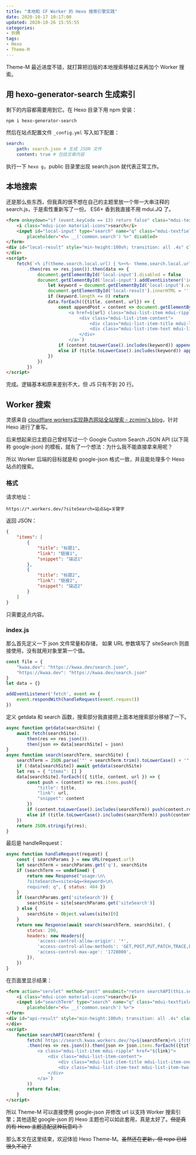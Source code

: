 ```yaml
---
title: "本地和 CF Worker 的 Hexo 搜索引擎实践"
date: 2020-10-17 10:17:00
updated: 2020-10-26 15:55:55
categories:
- 折腾
tags:
- Hexo
- Theme-M
---
```


Theme-M 最近进度不错，就打算把旧版的本地搜索移植过来再加个 Worker 搜索。

## 用 hexo-generator-search 生成索引

剩下的内容都需要用到它。在 Hexo 目录下用 npm 安装：

```bash
npm i hexo-generator-search
```

然后在站点配置文件 ```_config.yml``` 写入如下配置：

```yaml
search:
    path: search.json # 生成 JSON 文件
    content: true # 包括文章内容
```

执行一下 ```hexo g```，public 目录里出现 search.json 就代表正常工作。

## 本地搜索

还是那么些东西，但我真的很不想在自己的主题里放一个带一大串注释的 search.js，于是索性重新写了一份。
ES6+ 香到我直接不用 mdui.JQ 了。

```html
<form onkeydown="if (event.keyCode == 13) return false" class="mdui-textfield mdui-m-b-2">
    <i class="mdui-icon material-icons">search</i>
    <input id="local-input" type="search" name="q" class="mdui-textfield-input"
        placeholder="<%= __('common.search') %>" disabled>
</form>
<div id="local-result" style="min-height:100vh; transition: all .4s" class="mdui-list">
</div>
<script>
    fetch(`<% if(theme.search.local.url) { %><%- theme.search.local.url %><% } else { %><%- url_for('search.json') %><% } %>`)
        .then(res => res.json()).then(data => {
            document.getElementById('local-input').disabled = false
            document.getElementById('local-input').addEventListener('input', () => {
                let keyword = document.getElementById('local-input').value.trim().toLowerCase()
                document.getElementById('local-result').innerHTML = ''
                if (keyword.length <= 0) return
                data.forEach(({title, content, url}) => {
                    const appendPost = content => document.getElementById('local-result').insertAdjacentHTML('beforeend', `
                        <a href=${url} class="mdui-list-item mdui-ripple">
                            <div class="mdui-list-item-content">
                                <div class="mdui-list-item-title mdui-list-item-one-line">${title}</div>
                                <div class="mdui-list-item-text mdui-list-item-two-line">${content}</div>
                            </div>
                        </a>`)
                    if (content.toLowerCase().includes(keyword)) appendPost(content.substring((content.toLowerCase().indexOf(keyword) - 9), (content.toLowerCase().indexOf(keyword) + 130)))
                    else if (title.toLowerCase().includes(keyword)) appendPost(content.substring(0, 139))
                })
            })
        })
</script>
```

完成。逻辑基本和原来差别不大，但 JS 只有不到 20 行。

## Worker 搜索

灵感来自 [cloudflare workers实现静态网站全站搜索 - zcmimi's blog](https://blog.zcmimi.top/posts/cloudflare%20workers%E5%AE%9E%E7%8E%B0%E9%9D%99%E6%80%81%E7%BD%91%E7%AB%99%E5%85%A8%E7%AB%99%E6%90%9C%E7%B4%A2)，针对 Hexo 进行了重写。

后来想起来旧主题自己曾经写过一个 Google Custom Search JSON API (以下简称 google-json) 的模板，就有了一个想法：为什么我不能直接拿来用呢？

所以 Worker 后端的目标就是和 google-json 格式一致，并且能处理多个 Hexo 站点的搜索。

### 格式

请求地址：

```plain
https://*.workers.dev/?siteSearch=站点&q=关键字
```

返回 JSON：

```json
{
    "items": [
        {
            "title": "标题1",
            "link": "链接1",
            "snippet": "描述1"
        },
        {
            "title": "标题2",
            "link": "链接2",
            "snippet": "描述2"
        }
    ]
}
```

只需要这点内容。

### index.js

那么首先定义一下 json 文件常量和存储，
如果 URL 参数填写了 siteSearch 则直接使用，没有就用对象里第一个值。

```javascript
const file = {
    "kwaa.dev": "https://kwaa.dev/search.json",
    "https://kwaa.dev": "https://kwaa.dev/search.json"
}
let data = {}

addEventListener('fetch', event => {
    event.respondWith(handleRequest(event.request))
})
```

定义 getdata 和 search 函数，搜索部分我直接把上面本地搜索部分移植了一下。

```javascript
async function getdata(searchSite) {
    await fetch(searchSite).
        then(res => res.json()).
        then(json => data[searchSite] = json)
}
async function search(searchTerm, searchSite) {
    searchTerm = JSON.parse('"' + searchTerm.trim().toLowerCase() + '"')
    if (!data[searchSite]) await getdata(searchSite)
    let res = { "items": [] }
    data[searchSite].forEach(({ title, content, url }) => {
        const push = (content) => res.items.push({
            "title": title,
            "link": url,
            "snippet": content
        })
        if (content.toLowerCase().includes(searchTerm)) push(content.replace(/<[^>]+>/g, "").substring((content.toLowerCase().indexOf(searchTerm) -9), (content.toLowerCase().indexOf(searchTerm) + 130)))
        else if (title.toLowerCase().includes(searchTerm)) push(content.replace(/<[^>]+>/g, "").substring(0, 139));
    })
    return JSON.stringify(res);
}
```

最后是 handleRequest：

```javascript
async function handleRequest(request) {
    const { searchParams } = new URL(request.url)
    let searchTerm = searchParams.get('q'), searchSite
    if (searchTerm == undefined) {
        return new Response("usage:\n\
        ?siteSearch=<site>&q=<keyword>\n\
        required: q", { status: 404 })
    }
    if (searchParams.get('siteSearch')) {
        searchSite = site[searchParams.get('siteSearch')]
    } else {
        searchSite = Object.values(site)[0]
    }
    return new Response(await search(searchTerm, searchSite), {
        status: 200,
        headers: new Headers({
            'access-control-allow-origin': '*',
            'access-control-allow-methods': 'GET,POST,PUT,PATCH,TRACE,DELETE,HEAD,OPTIONS',
            'access-control-max-age': '1728000',
        }),
    })
}
```

在页面里显示结果：

```html
<form action="servlet" method="post" onsubmit="return searchAPI(this.searchTerm.value);" class="mdui-textfield mdui-m-b-2">
    <i class="mdui-icon material-icons">search</i>
    <input id="searchTerm" type="search" name="q" class="mdui-textfield-input"
        placeholder="<%= __('common.search') %>">
</form>
<div id="api-result" style="min-height:100vh; transition: all .4s" class="mdui-list">
</div>
<script>
    function searchAPI(searchTerm) {
        fetch(`https://search.kwaa.workers.dev/?q=${searchTerm}<% if(theme.search.api.site !== false) { %>&siteSearch=<% if(theme.search.api.site == '') { %><%= config.root %><% } else { %><%= theme.search.api.site %><% }} if (theme.search.api.key && theme.search.api.id) { %>&key=<%= theme.search.api.key %>&cx=<%= theme.search.api.id %><% } %>`)
        .then(res => res.json()).then(json => json.items.forEach(({title, link, snippet}) => document.getElementById('api-result').insertAdjacentHTML('beforeend', `
            <a class="mdui-list-item mdui-ripple" href="${link}">
                <div class="mdui-list-item-content">
                    <div class="mdui-list-item-title mdui-list-item-one-line">${title}</div>
                    <div class="mdui-list-item-text mdui-list-item-two-line">${snippet}</div>
                </div>
            </a>`)
        ))
        return false;
    }
</script>
```

所以 Theme-M 可以直接使用 google-json 并修改 url 以支持 Worker 搜索引擎；其他适配 google-json 的 Hexo 主题也可以如此套用，真是太好了。~~但是真的有 Hexo 主题适配这种玩意吗？~~

那么本文在这里结束，欢迎体验 Hexo Theme-M。~~虽然还在更新，但 repo 已经很久不动了~~
